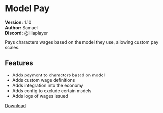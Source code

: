 # Model Pay

**Version:** 1.10  
**Author:** Samael  
**Discord:** @liliaplayer  

Pays characters wages based on the model they use, allowing custom pay scales.

## Features

- Adds payment to characters based on model
- Adds custom wage definitions
- Adds integration into the economy
- Adds config to exclude certain models
- Adds logs of wages issued

[Download](https://github.com/LiliaFramework/Modules/raw/refs/heads/gh-pages/modelpay.zip)
